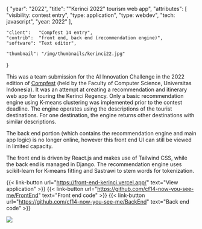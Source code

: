 {
	"year": "2022",
	"title": "\"Kerinci 2022\" tourism web app",
	"attributes": [
		"visibility: contest entry",
		"type: application",
		"type: webdev",
		"tech: javascript",
		"year: 2022"
	],
	
	"client":   "Compfest 14 entry",
	"contrib":  "front end, back end (recommendation engine)",
	"software": "Text editor",
	
	"thumbnail": "/img/thumbnails/kerinci22.jpg"
}

This was a team submission for the AI Innovation Challenge in the 2022 edition of [Compfest](https://www.compfest.id/) (held by
the Faculty of Computer Science, Universitas Indonesia). It was an attempt at creating a recommendation and itinerary
web app for touring the Kerinci Regency. Only a basic recommendation engine using K-means clustering
was implemented prior to the contest deadline. The engine operates using the descriptions of the
tourist destinations. For one destination, the engine returns other destinations with similar descriptions.

The back end portion (which contains the recommendation engine and main app logic) is no longer online,
however this front end UI can still be viewed in limited capacity.

The front end is driven by React.js and makes use of Tailwind CSS, while the back end is managed in Django.
The recommendation engine uses scikit-learn for K-means fitting and Sastrawi to stem words for tokenization.

{{< link-button url="https://front-end-kerinci.vercel.app/" text="View application" >}}
{{< link-button url="https://github.com/cf14-now-you-see-me/FrontEnd" text="Front end code" >}}
{{< link-button url="https://github.com/cf14-now-you-see-me/BackEnd" text="Back end code" >}}

![](/img/thumbnails/kerinci22.jpg)
